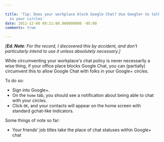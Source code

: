 ```yaml
---
 
title: 'Tip: Does your workplace block Google Chat? Use Google+ to talk to people
  in your circles'
date: 2011-12-08 09:21:00.000000000 -05:00
comments: true

---
```

*[**Ed. Note**: For the record, I discovered this by accident, and don't particularly intend to use it unless absolutely necessary.]*

While circumventing your workplace's chat policy is never necessarily a wise thing, if your office place blocks Google Chat, you can (partially) circumvent this to allow Google Chat with folks in your Google+ circles.

To do so:

* Sign into Google+.
* On the `home` tab, you should see a notification about being able to chat with your circles.
* Click `OK`, and your contacts will appear on the home screen with standard gchat-like indicators.

Some things of note so far:

* Your friends' job titles take the place of chat statuses within Google+ chat

